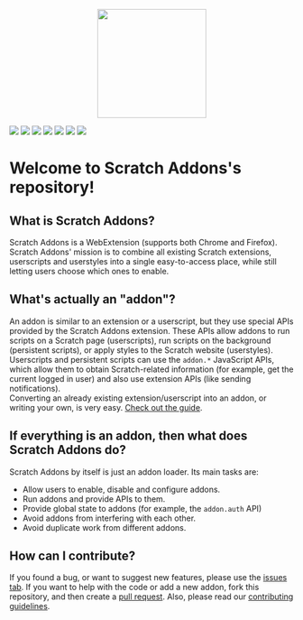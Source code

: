 <p align="center"><img src="https://raw.githubusercontent.com/ScratchAddons/ScratchAddons/master/images/icon.png" width="193" height="193"></p>

![](https://img.shields.io/github/watchers/ScratchAddons/ScratchAddons?color=blue&logo=GitHub&logoColor=white&style=flat-square) ![](https://img.shields.io/github/stars/ScratchAddons/ScratchAddons?color=blue&logo=GitHub&logoColor=white&style=flat-square) ![](https://img.shields.io/github/forks/ScratchAddons/ScratchAddons?color=blue&logo=GitHub&logoColor=white&style=flat-square) ![](https://img.shields.io/github/issues/ScratchAddons/ScratchAddons?color=green&logo=GitHub&logoColor=white&style=flat-square) ![](https://img.shields.io/github/issues-closed/ScratchAddons/ScratchAddons?color=red&logo=GitHub&logoColor=white&style=flat-square) ![](https://img.shields.io/github/issues-pr/ScratchAddons/ScratchAddons?color=green&logo=GitHub&logoColor=white&style=flat-square) ![](https://img.shields.io/github/issues-pr-closed/ScratchAddons/ScratchAddons?color=red&logo=GitHub&logoColor=white&style=flat-square)

# Welcome to Scratch Addons's repository!

## What is Scratch Addons?

Scratch Addons is a WebExtension (supports both Chrome and Firefox). Scratch Addons' mission is to combine all existing Scratch extensions, userscripts and userstyles into a single easy-to-access place, while still letting users choose which ones to enable.

## What's actually an "addon"?

An addon is similar to an extension or a userscript, but they use special APIs provided by the Scratch Addons extension. These APIs allow addons to run scripts on a Scratch page (userscripts), run scripts on the background (persistent scripts), or apply styles to the Scratch website (userstyles).  
Userscripts and persistent scripts can use the `addon.*` JavaScript APIs, which allow them to obtain Scratch-related information (for example, get the current logged in user) and also use extension APIs (like sending notifications).  
Converting an already existing extension/userscript into an addon, or writing your own, is very easy. [Check out the guide](https://github.com/ScratchAddons/ScratchAddons/wiki/Creating-an-addon).

## If everything is an addon, then what does Scratch Addons do?

Scratch Addons by itself is just an addon loader. Its main tasks are:

- Allow users to enable, disable and configure addons.
- Run addons and provide APIs to them.
- Provide global state to addons (for example, the `addon.auth` API)
- Avoid addons from interfering with each other.
- Avoid duplicate work from different addons.

## How can I contribute?

If you found a bug, or want to suggest new features, please use the [issues tab](https://github.com/ScratchAddons/ScratchAddons/issues). If you want to help with the code or add a new addon, fork this repository, and then create a [pull request](https://github.com/ScratchAddons/ScratchAddons/pulls). Also, please read our [contributing guidelines](https://github.com/ScratchAddons/ScratchAddons/blob/master/CONTRIBUTING.md).
